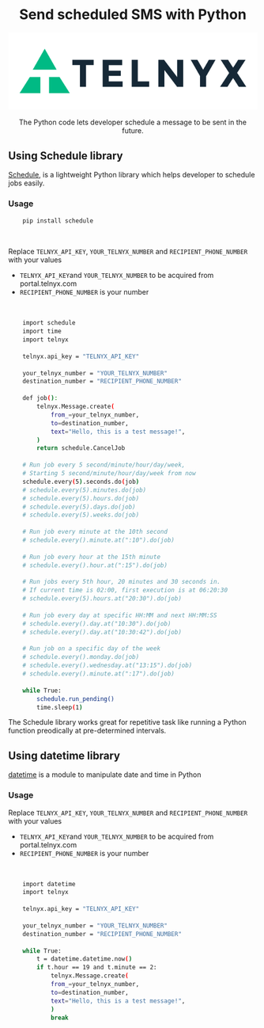 <div align="center">

# Send scheduled SMS with Python

![Telnyx](https://github.com/team-telnyx/devrel/blob/main/assets/img/logo-dark.png?raw=true)

The Python code lets developer schedule a message to be sent in the future.
</div>

## Using Schedule library
[Schedule](https://pypi.org/project/schedule/), is a lightweight Python library which helps developer to schedule jobs easily.

### Usage
```sh
    pip install schedule 
   ```
<br>

Replace `TELNYX_API_KEY`, `YOUR_TELNYX_NUMBER` and `RECIPIENT_PHONE_NUMBER` with your values
- `TELNYX_API_KEY`and `YOUR_TELNYX_NUMBER` to be acquired from portal.telnyx.com
- `RECIPIENT_PHONE_NUMBER` is your number

<br>

```sh
    import schedule
    import time
    import telnyx

    telnyx.api_key = "TELNYX_API_KEY"

    your_telnyx_number = "YOUR_TELNYX_NUMBER"
    destination_number = "RECIPIENT_PHONE_NUMBER"

    def job():
        telnyx.Message.create(
            from_=your_telnyx_number,
            to=destination_number,
            text="Hello, this is a test message!",
        )
        return schedule.CancelJob

    # Run job every 5 second/minute/hour/day/week,
    # Starting 5 second/minute/hour/day/week from now
    schedule.every(5).seconds.do(job)
    # schedule.every(5).minutes.do(job)
    # schedule.every(5).hours.do(job)
    # schedule.every(5).days.do(job)
    # schedule.every(5).weeks.do(job)

    # Run job every minute at the 10th second
    # schedule.every().minute.at(":10").do(job)

    # Run job every hour at the 15th minute
    # schedule.every().hour.at(":15").do(job)

    # Run jobs every 5th hour, 20 minutes and 30 seconds in.
    # If current time is 02:00, first execution is at 06:20:30
    # schedule.every(5).hours.at("20:30").do(job)

    # Run job every day at specific HH:MM and next HH:MM:SS
    # schedule.every().day.at("10:30").do(job)
    # schedule.every().day.at("10:30:42").do(job)

    # Run job on a specific day of the week
    # schedule.every().monday.do(job)
    # schedule.every().wednesday.at("13:15").do(job)
    # schedule.every().minute.at(":17").do(job)

    while True:
        schedule.run_pending()
        time.sleep(1) 
   ```

   The Schedule library works great for repetitive task like running a Python function preodically at pre-determined intervals. 

## Using datetime library
[datetime](https://docs.python.org/3/library/datetime.html) is a module to manipulate date and time in Python

### Usage

Replace `TELNYX_API_KEY`, `YOUR_TELNYX_NUMBER` and `RECIPIENT_PHONE_NUMBER` with your values
- `TELNYX_API_KEY`and `YOUR_TELNYX_NUMBER` to be acquired from portal.telnyx.com
- `RECIPIENT_PHONE_NUMBER` is your number

<br>

```sh
    import datetime
    import telnyx

    telnyx.api_key = "TELNYX_API_KEY"

    your_telnyx_number = "YOUR_TELNYX_NUMBER"
    destination_number = "RECIPIENT_PHONE_NUMBER"

    while True:
        t = datetime.datetime.now()
        if t.hour == 19 and t.minute == 2:
            telnyx.Message.create(
            from_=your_telnyx_number,
            to=destination_number,
            text="Hello, this is a test message!",
            )
            break
```